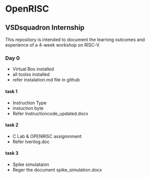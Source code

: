 # OpenRISC
## VSDsquadron Internship

This repository is intended to document the learning outcomes and experience of a 4-week workshop on RISC-V.

### Day 0
- Virtual Box installed
- all toolss installed 
- refer instalation.md file in github
#### task 1
 - Instruction Type 
 - instuction byte
 - Refer Instructioncode_updated.docx
#### task 2
 - C Lab  & OPENRISC assigmnment
 - Refer Iverilog.doc
#### task 3
-  Spike simulataion
-  Reger the document spike_simulation.docx
   

